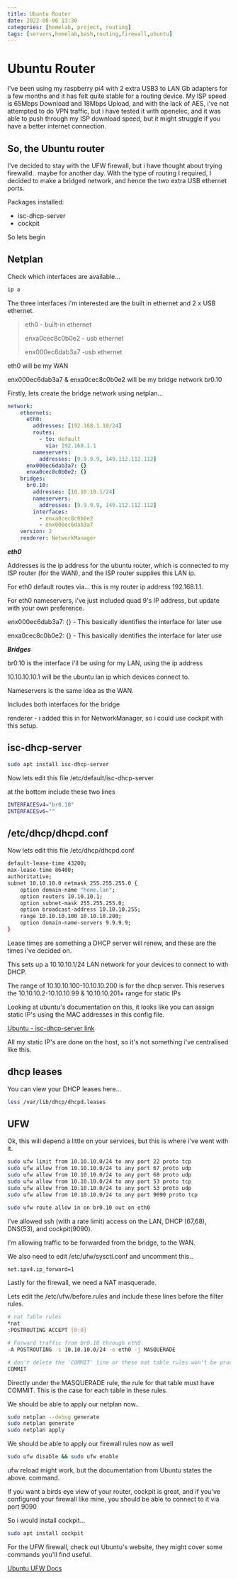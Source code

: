 ```yaml
---
title: Ubuntu Router
date: 2022-08-06 13:30
categories: [homelab, project, routing]
tags: [servers,homelab,bash,routing,firewall,ubuntu]
---
```


# Ubuntu Router

I've been using my raspberry pi4 with 2 extra USB3 to LAN Gb adapters for a few months and it has felt quite stable for a routing device. My ISP speed is 65Mbps Download and 18Mbps Upload, and with the lack of AES, i've not attempted to do VPN traffic, but i have tested it with openelec, and it was able to push through my ISP download speed, but it might struggle if you have a better internet connection.

## So, the Ubuntu router

I've decided to stay with the UFW firewall, but i have thought about trying firewalld.. maybe for another day. With the type of routing I required, I decided to make a bridged network, and hence the two extra USB ethernet ports.

Packages installed: 
* isc-dhcp-server
* cockpit
  
So lets begin

## Netplan

Check which interfaces are available...

```bash
ip a
```

The three interfaces i'm interested are the built in ethernet and 2 x USB ethernet.


> eth0 - built-in ethernet
> 
> enxa0cec8c0b0e2 - usb ethernet
> 
> enx000ec6dab3a7 -usb ethernet

eth0 will be my WAN

enx000ec6dab3a7 & enxa0cec8c0b0e2 will be my bridge network br0.10

Firstly, lets create the bridge network using netplan...

```yaml
network:
    ethernets:
      eth0:
        addresses: [192.168.1.10/24]
        routes:
          - to: default
            via: 192.168.1.1
        nameservers: 
          addresses: [9.9.9.9, 149.112.112.112]
      enx000ec6dab3a7: {}
      enxa0cec8c0b0e2: {}
    bridges:
      br0.10:
        addresses: [10.10.10.1/24]
        nameservers:
          addresses: [9.9.9.9, 149.112.112.112]
        interfaces:
          - enxa0cec8c0b0e2
          - enx000ec6dab3a7
    version: 2
    renderer: NetworkManager
```
***eth0***

Addresses is the ip address for the ubuntu router, which is connected to my ISP router (for the WAN), and the ISP router supplies this LAN ip.

For eth0 default routes via... this is my router ip address 192.168.1.1.

For eth0 nameservers, i've just included quad 9's IP address, but update with your own preference.

enx000ec6dab3a7: {} - This basically identifies the interface for later use

enxa0cec8c0b0e2: {} - This basically identifies the interface for later use

***Bridges***

br0.10 is the interface i'll be using for my LAN, using the ip address 

10.10.10.10.1 will be the ubuntu lan ip which devices connect to.

Nameservers is the same idea as the WAN.

Includes both interfaces for the bridge

renderer - i added this in for NetworkManager, so i could use cockpit with this setup.

## isc-dhcp-server

```bash
sudo apt install isc-dhcp-server
```

Now lets edit this file /etc/default/isc-dhcp-server

at the bottom include these two lines

```bash
INTERFACESv4="br0.10"
INTERFACESv6=""
```

## /etc/dhcp/dhcpd.conf

Now lets edit this file /etc/dhcp/dhcpd.conf

```bash
default-lease-time 43200;
max-lease-time 86400;
authoritative;
subnet 10.10.10.0 netmask 255.255.255.0 {
    option domain-name "home.lan";
    option routers 10.10.10.1;
    option subnet-mask 255.255.255.0;
    option broadcast-address 10.10.10.255;
    range 10.10.10.100 10.10.10.200;
    option domain-name-servers 9.9.9.9;
}
```
Lease times are something a DHCP server will renew, and these are the times i've decided on.

This sets up a 10.10.10.1/24 LAN network for your devices to connect to with DHCP.

The range of 10.10.10.100-10.10.10.200 is for the dhcp server. This reserves the 10.10.10.2-10.10.10.99 & 10.10.10.201+ range for static IPs

Looking at ubuntu's documentation on this, it looks like you can assign static IP's using the MAC addresses in this config file.

[Ubuntu - isc-dhcp-server link](https://help.ubuntu.com/community/isc-dhcp-server)

All my static IP's are done on the host, so it's not something i've centralised like this.

## dhcp leases

You can view your DHCP leases here...

```bash
less /var/lib/dhcp/dhcpd.leases
```

## UFW

Ok, this will depend a little on your services, but this is where i've went with it.

```bash
sudo ufw limit from 10.10.10.0/24 to any port 22 proto tcp
sudo ufw allow from 10.10.10.0/24 to any port 67 proto udp
sudo ufw allow from 10.10.10.0/24 to any port 68 proto udp
sudo ufw allow from 10.10.10.0/24 to any port 53 proto tcp
sudo ufw allow from 10.10.10.0/24 to any port 53 proto udp
sudo ufw allow from 10.10.10.0/24 to any port 9090 proto tcp

sudo ufw route allow in on br0.10 out on eth0

```
I've allowed ssh (with a rate limit) access on the LAN, DHCP (67,68), DNS(53), and cockpit(9090).

I'm allowing traffic to be forwarded from the bridge, to the WAN.

We also need to edit /etc/ufw/sysctl.conf and uncomment this..

```bash
net.ipv4.ip_forward=1
```

Lastly for the firewall, we need a NAT masquerade.

Lets edit the /etc/ufw/before.rules and include these lines before the filter rules.

```bash
# nat Table rules
*nat
:POSTROUTING ACCEPT [0:0]

# Forward traffic from br0.10 through eth0.
-A POSTROUTING -s 10.10.10.0/24 -o eth0 -j MASQUERADE

# don't delete the 'COMMIT' line or these nat table rules won't be processed
COMMIT
```

Directly under the MASQUERADE rule, the rule for that table must have COMMIT. This is the case for each table in these rules.

We should be able to apply our netplan now..

```bash
sudo netplan --debug generate
sudo netplan generate
sudo netplan apply
```

We should be able to apply our firewall rules now as well

```bash
sudo ufw disable && sudo ufw enable
```

ufw reload might work, but the documentation from Ubuntu states the above. command.

If you want a birds eye view of your router, cockpit is great, and if you've configured your firewall like mine, you should be able to connect to it via port 9090

So i would install cockpit...

```bash
sudo apt install cockpit
```

For the UFW firewall, check out Ubuntu's website, they might cover some commands you'll find useful.

[Ubuntu UFW Docs](https://ubuntu.com/server/docs/security-firewall)